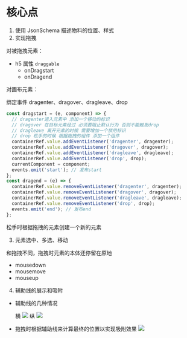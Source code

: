 # 核心点

1. 使用 JsonSchema 描述物料的位置、样式
2. 实现拖拽

对被拖拽元素：

- h5 属性 `draggable`
  - onDragstart
  - onDragend

对画布元素：

绑定事件 dragenter、dragover、dragleave、drop

```js
const dragstart = (e, component) => {
  // dragenter进入元素中 添加一个移动的标识
  // dragover 在目标元素经过 必须要阻止默认行为 否则不能触发drop
  // dragleave 离开元素的时候 需要增加一个禁用标识
  // drop 松手的时候 根据拖拽的组件 添加一个组件
  containerRef.value.addEventListener('dragenter', dragenter);
  containerRef.value.addEventListener('dragover', dragover);
  containerRef.value.addEventListener('dragleave', dragleave);
  containerRef.value.addEventListener('drop', drop);
  currentComponent = component;
  events.emit('start'); // 发布start
};
const dragend = (e) => {
  containerRef.value.removeEventListener('dragenter', dragenter);
  containerRef.value.removeEventListener('dragover', dragover);
  containerRef.value.removeEventListener('dragleave', dragleave);
  containerRef.value.removeEventListener('drop', drop);
  events.emit('end'); // 发布end
};
```

松手时根据拖拽的元素创建一个新的元素

3. 元素选中、多选、移动

和拖拽不同，拖拽时元素的本体还停留在原地

- mousedown
- mousemove
- mouseup

4. 辅助线的展示和吸附

- 辅助线的几种情况

  横
  ![](https://assets.onlyadaydreamer.top/mark-x.png)
  纵
  ![](https://assets.onlyadaydreamer.top/mark-x.png)

- 拖拽时根据辅助线来计算最终的位置以实现吸附效果
  ![](https://assets.onlyadaydreamer.top/WX20210924-155255%402x.png)
